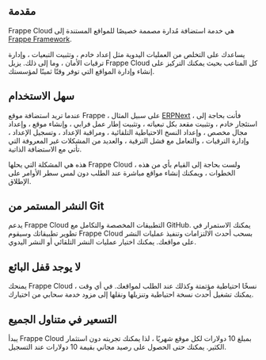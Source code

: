 ## مقدمة

Frappe Cloud هي خدمة استضافة مُدارة مصممة خصيصًا للمواقع المستندة إلى [Frappe Framework](https://frappeframework.com/).

يساعدك على التخلص من العمليات اليدوية مثل إعداد خادم ، وتثبيت التبعيات ، وإدارة ترقيات الأمان ، وما إلى ذلك. يزيل Frappe Cloud كل المتاعب بحيث يمكنك التركيز على إنشاء وإدارة المواقع التي توفر وقتًا ثمينًا لمؤسستك.

## سهل الاستخدام

عندما تريد استضافة موقع Frappe ، على سبيل المثال [ERPNext](https://hisabcloud.com/) ، فأنت بحاجة إلى استئجار خادم ، وتثبيت مقعد بكل تبعياته ، وتثبيت إطار عمل فرابي ، وإنشاء موقع ، وإعداد مجال مخصص ، وإعداد النسخ الاحتياطية التلقائية ، ومراقبة الإعداد ، وتسجيل الإعداد ، وإدارة الترقيات ، والتعامل مع فشل الترقية ، والعديد من المشكلات غير المعروفة التي تأتي مع الاستضافة الذاتية.

هذه هي المشكلة التي يحلها Frappe Cloud ، ولست بحاجة إلى القيام بأي من هذه الخطوات ، ويمكنك إنشاء مواقع مباشرة عند الطلب دون لمس سطر الأوامر على الإطلاق.

## النشر المستمر من Git

يدعم Frappe Cloud التطبيقات المخصصة والتكامل مع GitHub. يمكنك الاستمرار في تطوير تطبيقاتك وسيقوم Frappe Cloud بسحب أحدث الالتزامات وتنفيذ عمليات النشر على مواقعك. يمكنك اختيار عمليات النشر التلقائي أو النشر اليدوي.

## لا يوجد قفل البائع

يمنحك Frappe Cloud نسخًا احتياطية مؤتمتة وكذلك عند الطلب لمواقعك. في أي وقت ، يمكنك تشغيل أحدث نسخة احتياطية وتنزيلها ونقلها إلى مزود خدمة سحابي من اختيارك.

## التسعير في متناول الجميع

يبدأ Frappe Cloud بمبلغ 10 دولارات لكل موقع شهريًا ، لذا يمكنك تجربته دون استثمار الكثير. يمكنك حتى الحصول على رصيد مجاني بقيمة 10 دولارات عند التسجيل.